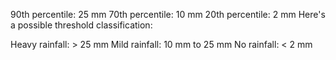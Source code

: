 90th percentile: 25 mm
70th percentile: 10 mm
20th percentile: 2 mm
Here's a possible threshold classification:

Heavy rainfall: > 25 mm
Mild rainfall: 10 mm to 25 mm
No rainfall: < 2 mm